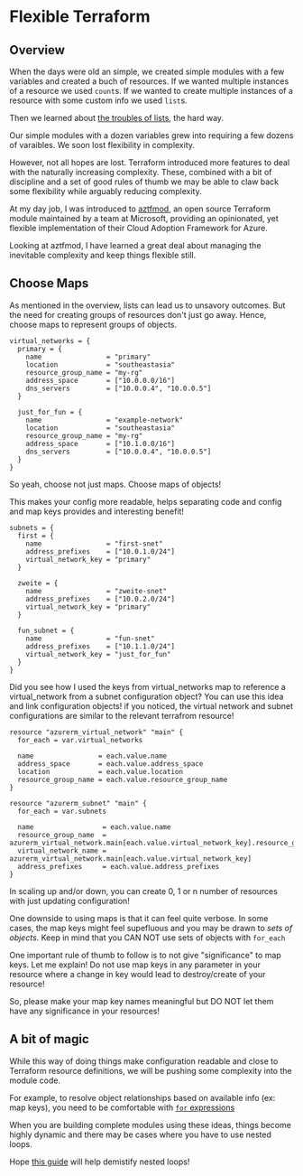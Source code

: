 # Flexible Terraform

## Overview

When the days were old an simple, we created simple modules with a few
variables and created a buch of resources. If we wanted multiple instances of
a resource we used `count`s. If we wanted to create multiple instances of
a resource with some custom info we used `list`s.

Then we learned about [the troubles of
lists](https://faun.pub/terraform-deleting-an-element-from-a-list-cb5bdadc8bbd),
the hard way.

Our simple modules with a dozen variables grew into requiring a few dozens of
varaibles. We soon lost flexibility in complexity.

However, not all hopes are lost. Terraform introduced more features to deal
with the naturally increasing complexity. These, combined with a bit of
discipline and a set of good rules of thumb we may be able to claw back some
flexibility while arguably reducing complexity.

At my day job, I was introduced to
[aztfmod](https://github.com/aztfmod/terraform-azurerm-caf), an open source
Terraform module maintained by a team at Microsoft, providing an opinionated,
yet flexible implementation of their Cloud Adoption Framework for Azure.

Looking at aztfmod, I have learned a great deal about managing the inevitable
complexity and keep things flexible still.

## Choose Maps

As mentioned in the overview, lists can lead us to unsavory outcomes. But the
need for creating groups of resources don't just go away. Hence, choose maps to
represent groups of objects.

```
virtual_networks = {
  primary = {
    name                = "primary"
    location            = "southeastasia"
    resource_group_name = "my-rg"
    address_space       = ["10.0.0.0/16"]
    dns_servers         = ["10.0.0.4", "10.0.0.5"]
  }

  just_for_fun = {
    name                = "example-network"
    location            = "southeastasia"
    resource_group_name = "my-rg"
    address_space       = ["10.1.0.0/16"]
    dns_servers         = ["10.0.0.4", "10.0.0.5"]
  }
}
```

So yeah, choose not just maps. Choose maps of objects!

This makes your config more readable, helps separating code and config and map
keys provides and interesting benefit!

```
subnets = {
  first = {
    name                = "first-snet"
    address_prefixes    = ["10.0.1.0/24"]
    virtual_network_key = "primary"
  }

  zweite = {
    name                = "zweite-snet"
    address_prefixes    = ["10.0.2.0/24"]
    virtual_network_key = "primary"
  }

  fun_subnet = {
    name                = "fun-snet"
    address_prefixes    = ["10.1.1.0/24"]
    virtual_network_key = "just_for_fun"
  }
}
```

Did you see how I used the keys from virtual_networks map to reference
a virtual_network from a subnet configuration object? You can use this idea and
link configuration objects! if you noticed, the virtual network and subnet
configurations are similar to the relevant terrafrom resource!

```
resource "azurerm_virtual_network" "main" {
  for_each = var.virtual_networks

  name                = each.value.name
  address_space       = each.value.address_space
  location            = each.value.location
  resource_group_name = each.value.resource_group_name
}

resource "azurerm_subnet" "main" {
  for_each = var.subnets

  name                 = each.value.name
  resource_group_name  = azurerm_virtual_network.main[each.value.virtual_network_key].resource_group_name
  virtual_network_name = azurerm_virtual_network.main[each.value.virtual_network_key]
  address_prefixes     = each.value.address_prefixes
}
```

In scaling up and/or down, you can create 0, 1 or n number of resources with
just updating configuration!

One downside to using maps is that it can feel quite verbose. In some cases,
the map keys might feel supefluous and you may be drawn to *sets of objects*.
Keep in mind that you CAN NOT use sets of objects with `for_each`

One important rule of thumb to follow is to not give "significance" to map keys. Let
me explain! Do not use map keys in any parameter in your resource where
a change in key would lead to destroy/create of your resource! 

So, please make your map key names meaningful but DO NOT let them have any
significance in your resources!

## A bit of magic

While this way of doing things make configuration readable and close to
Terraform resource definitions, we will be pushing some complexity into the
module code. 

For example, to resolve object relationships based on available info (ex: map
keys), you need to be comfortable with [`for`
expressions](https://developer.hashicorp.com/terraform/language/expressions/for)

When you are building complete modules using these ideas, things become highly
dynamic and there may be cases where you have to use nested loops.

Hope [this
guide](https://gist.github.com/chanux/e9ebabb46169b9d2c46c331f56da4800) will
help demistify nested loops!
